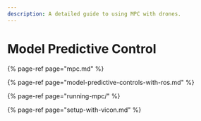 ```yaml
---
description: A detailed guide to using MPC with drones.
---
```


# Model Predictive Control

{% page-ref page="mpc.md" %}

{% page-ref page="model-predictive-controls-with-ros.md" %}

{% page-ref page="running-mpc/" %}

{% page-ref page="setup-with-vicon.md" %}



